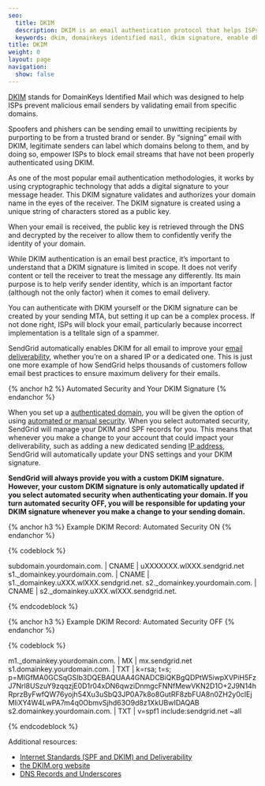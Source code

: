 ```yaml
---
seo:
  title: DKIM
  description: DKIM is an email authentication protocol that helps ISPs better identify legitimate email senders.
  keywords: dkim, domainkeys identified mail, dkim signature, enable dkim
title: DKIM
weight: 0
layout: page
navigation:
  show: false
---
```


[DKIM]({{site.blog_url}}/what-is-dkim/) stands for DomainKeys Identified Mail which was designed to help ISPs prevent malicious email senders by validating email from specific domains.

Spoofers and phishers can be sending email to unwitting recipients by purporting to be from a trusted brand or sender. By “signing” email with DKIM, legitimate senders can label which domains belong to them, and by doing so, empower ISPs to block email streams that have not been properly authenticated using DKIM.

As one of the most popular email authentication methodologies, it works by using cryptographic technology that adds a digital signature to your message header. This DKIM signature validates and authorizes your domain name in the eyes of the receiver. The DKIM signature is created using a unique string of characters stored as a public key.

When your email is received, the public key is retrieved through the DNS and decrypted by the receiver to allow them to confidently verify the identity of your domain.

While DKIM authentication is an email best practice, it’s important to understand that a DKIM signature is limited in scope. It does not verify content or tell the receiver to treat the message any differently. Its main purpose is to help verify sender identity, which is an important factor (although not the only factor) when it comes to email delivery.

You can authenticate with DKIM yourself or the DKIM signature can be created by your sending MTA, but setting it up can be a complex process. If not done right, ISPs will block your email, particularly because incorrect implementation is a telltale sign of a spammer.

SendGrid automatically enables DKIM for all email to improve your [email deliverability]({{root_url}}/Glossary/email_deliverability.html), whether you’re on a shared IP or a dedicated one. This is just one more example of how SendGrid helps thousands of customers follow email best practices to ensure maximum delivery for their emails.

{% anchor h2 %}
Automated Security and Your DKIM Signature
{% endanchor %}

When you set up a [authenticated domain]({{root_url}}/User_Guide/Settings/Sender_authentication/How_to_set_up_domain_authentication.html), you will be given the option of using [automated or manual security]({{root_url}}/User_Guide/Settings/Sender_authentication/How_to_set_up_domain_authentication.html#-Using-automated-security). When you select automated security, SendGrid will manage your DKIM and SPF records for you. This means that whenever you make a change to your account that could impact your deliverability, such as adding a new dedicated sending [IP address]({{root_url}}/Glossary/ip_address.html), SendGrid will automatically update your DNS settings and your DKIM signature.

**SendGrid will always provide you with a custom DKIM signature. However, your custom DKIM signature is only automatically updated if you select automated security when authenticating your domain. If you turn automated security OFF, you will be responsible for updating your DKIM signature whenever you make a change to your sending domain.**



{% anchor h3 %}
Example DKIM Record: Automated Security ON
{% endanchor %}

{% codeblock %}

subdomain.yourdomain.com. | CNAME | uXXXXXXX.wlXXX.sendgrid.net
s1._domainkey.yourdomain.com. | CNAME | s1._domainkey.uXXX.wlXXX.sendgrid.net.
s2._domainkey.yourdomain.com. | CNAME | s2._domainkey.uXXX.wlXXX.sendgrid.net.

{% endcodeblock %}

{% anchor h3 %}
Example DKIM Record: Automated Security OFF
{% endanchor %}

{% codeblock %}

m1._domainkey.yourdomain.com. | MX | mx.sendgrid.net
s1.domainkey.yourdomain.com. | TXT | k=rsa; t=s; p=MIGfMA0GCSqGSIb3DQEBAQUAA4GNADCBiQKBgQDPtW5iwpXVPiH5FzJ7Nrl8USzuY9zqqzjE0D1r04xDN6qwziDnmgcFNNfMewVKN2D1O+2J9N14hRprzByFwfQW76yojh54Xu3uSbQ3JP0A7k8o8GutRF8zbFUA8n0ZH2y0cIEjMliXY4W4LwPA7m4q0ObmvSjhd63O9d8z1XkUBwIDAQAB
s2.domainkey.yourdomain.com. | TXT | v=spf1 include:sendgrid.net ~all

{% endcodeblock %}


Additional resources:

* [Internet Standards (SPF and DKIM) and Deliverability]({{root_url}}/Classroom/Deliver/Sender_Authentication/internet_standards_spf_and_dkim_and_deliverability.html)
* [the DKIM.org website](http://www.dkim.org/)
* [DNS Records and Underscores]({{root_url}}/Classroom/Troubleshooting/Authentication/dns_records_and_underscores.html)

